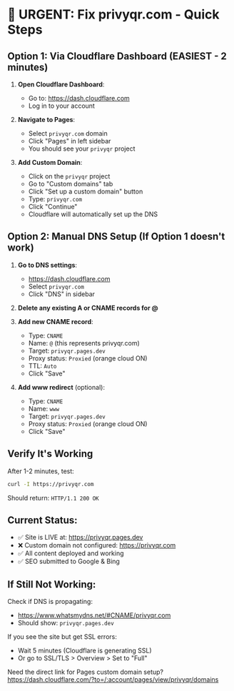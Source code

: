 # 🚨 URGENT: Fix privyqr.com - Quick Steps

## Option 1: Via Cloudflare Dashboard (EASIEST - 2 minutes)

1. **Open Cloudflare Dashboard**:
   - Go to: https://dash.cloudflare.com
   - Log in to your account

2. **Navigate to Pages**:
   - Select `privyqr.com` domain
   - Click "Pages" in left sidebar
   - You should see your `privyqr` project

3. **Add Custom Domain**:
   - Click on the `privyqr` project
   - Go to "Custom domains" tab
   - Click "Set up a custom domain" button
   - Type: `privyqr.com`
   - Click "Continue"
   - Cloudflare will automatically set up the DNS

## Option 2: Manual DNS Setup (If Option 1 doesn't work)

1. **Go to DNS settings**:
   - https://dash.cloudflare.com
   - Select `privyqr.com`
   - Click "DNS" in sidebar

2. **Delete any existing A or CNAME records for @**

3. **Add new CNAME record**:
   - Type: `CNAME`
   - Name: `@` (this represents privyqr.com)
   - Target: `privyqr.pages.dev`
   - Proxy status: `Proxied` (orange cloud ON)
   - TTL: `Auto`
   - Click "Save"

4. **Add www redirect** (optional):
   - Type: `CNAME`
   - Name: `www`
   - Target: `privyqr.pages.dev`
   - Proxy status: `Proxied` (orange cloud ON)
   - Click "Save"

## Verify It's Working

After 1-2 minutes, test:
```bash
curl -I https://privyqr.com
```

Should return: `HTTP/1.1 200 OK`

## Current Status:
- ✅ Site is LIVE at: https://privyqr.pages.dev
- ❌ Custom domain not configured: https://privyqr.com
- ✅ All content deployed and working
- ✅ SEO submitted to Google & Bing

## If Still Not Working:

Check if DNS is propagating:
- https://www.whatsmydns.net/#CNAME/privyqr.com
- Should show: `privyqr.pages.dev`

If you see the site but get SSL errors:
- Wait 5 minutes (Cloudflare is generating SSL)
- Or go to SSL/TLS > Overview > Set to "Full"

Need the direct link for Pages custom domain setup?
https://dash.cloudflare.com/?to=/:account/pages/view/privyqr/domains
